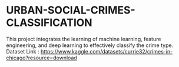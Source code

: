 # URBAN-SOCIAL-CRIMES-CLASSIFICATION
This project integrates the learning of machine learning, feature engineering, and deep learning to effectively classify the crime type.
Dataset Link : https://www.kaggle.com/datasets/currie32/crimes-in-chicago?resource=download 
